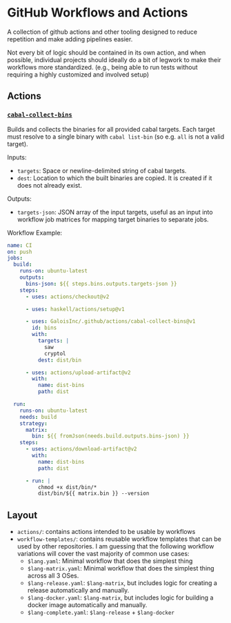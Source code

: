 # GitHub Workflows and Actions

A collection of github actions and other tooling designed to reduce repetition
and make adding pipelines easier.

Not every bit of logic should be contained in its own action, and when possible,
individual projects should ideally do a bit of legwork to make their workflows
more standardized. (e.g., being able to run tests without requiring a highly
customized and involved setup)

## Actions

### [`cabal-collect-bins`](./actions/cabal-collect-bins/action.yml)

Builds and collects the binaries for all provided cabal targets. Each target
must resolve to a single binary with `cabal list-bin` (so e.g. `all` is not a
valid target).

Inputs:
- `targets`: Space or newline-delimited string of cabal targets.
- `dest`: Location to which the built binaries are copied. It is created if it
  does not already exist.

Outputs:
- `targets-json`: JSON array of the input targets, useful as an input into
  workflow job matrices for mapping target binaries to separate jobs.

Workflow Example:

```yml
name: CI
on: push
jobs:
  build:
    runs-on: ubuntu-latest
    outputs:
      bins-json: ${{ steps.bins.outputs.targets-json }}
    steps:
      - uses: actions/checkout@v2

      - uses: haskell/actions/setup@v1

      - uses: GaloisInc/.github/actions/cabal-collect-bins@v1
        id: bins
        with:
          targets: |
            saw
            cryptol
          dest: dist/bin

      - uses: actions/upload-artifact@v2
        with:
          name: dist-bins
          path: dist

  run:
    runs-on: ubuntu-latest
    needs: build
    strategy:
      matrix:
        bin: ${{ fromJson(needs.build.outputs.bins-json) }}
    steps:
      - uses: actions/download-artifact@v2
        with:
          name: dist-bins
          path: dist

      - run: |
          chmod +x dist/bin/*
          dist/bin/${{ matrix.bin }} --version
```

## Layout

- `actions/`: contains actions intended to be usable by workflows
- `workflow-templates/`: contains reusable workflow templates that can be used by other repositories.
  I am guessing that the following workflow variations will cover the vast majority of common use cases:
  - `$lang.yaml`: Minimal workflow that does the simplest thing
  - `$lang-matrix.yaml`: Minimal workflow that does the simplest thing across all 3 OSes.
  - `$lang-release.yaml`: `$lang-matrix`, but includes logic for creating a release automatically and manually.
  - `$lang-docker.yaml`: `$lang-matrix`, but includes logic for building a docker image automatically and manually.
  - `$lang-complete.yaml`: `$lang-release` + `$lang-docker`

